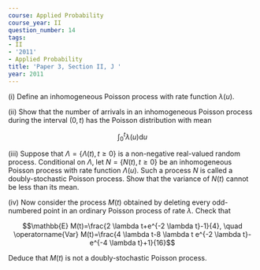 ```yaml
---
course: Applied Probability
course_year: II
question_number: 14
tags:
- II
- '2011'
- Applied Probability
title: 'Paper 3, Section II, J '
year: 2011
---
```




(i) Define an inhomogeneous Poisson process with rate function $\lambda(u)$.

(ii) Show that the number of arrivals in an inhomogeneous Poisson process during the interval $(0, t)$ has the Poisson distribution with mean

$$\int_{0}^{t} \lambda(u) \mathrm{d} u$$

(iii) Suppose that $\Lambda=\{\Lambda(t), t \geqslant 0\}$ is a non-negative real-valued random process. Conditional on $\Lambda$, let $N=\{N(t), t \geqslant 0\}$ be an inhomogeneous Poisson process with rate function $\Lambda(u)$. Such a process $N$ is called a doubly-stochastic Poisson process. Show that the variance of $N(t)$ cannot be less than its mean.

(iv) Now consider the process $M(t)$ obtained by deleting every odd-numbered point in an ordinary Poisson process of rate $\lambda$. Check that

$$\mathbb{E} M(t)=\frac{2 \lambda t+e^{-2 \lambda t}-1}{4}, \quad \operatorname{Var} M(t)=\frac{4 \lambda t-8 \lambda t e^{-2 \lambda t}-e^{-4 \lambda t}+1}{16}$$

Deduce that $M(t)$ is not a doubly-stochastic Poisson process.